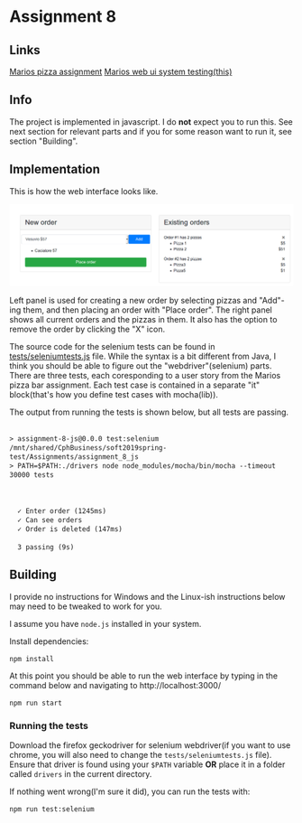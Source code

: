# Assignment 8

## Links

[Marios pizza assignment](https://github.com/datsoftlyngby/soft2019spring-test/blob/master/Assignments/06%20TDD%20assignment.pdf)
[Marios web ui system testing(this)](https://github.com/datsoftlyngby/soft2019spring-test/blob/master/Slides/08%20Functional%20testing.pdf)

## Info

The project is implemented in javascript. I do **not** expect you to run this. See next section for relevant parts and if you for some reason want to run it, see section "Building".


## Implementation

This is how the web interface looks like.

![web ui](images/web_ui.png)

Left panel is used for creating a new order by selecting pizzas and "Add"-ing them, and then placing an order with "Place order". The right panel shows all current orders and the pizzas in them. It also has the option to remove the order by clicking the "X" icon.

The source code for the selenium tests can be found in [tests/seleniumtests.js](tests/seleniumtests.js) file. While the syntax is a bit different from Java, I think you should be able to figure out the "webdriver"(selenium) parts. There are three tests, each coresponding to a user story from the Marios pizza bar assignment. Each test case is contained in a separate "it" block(that's how you define test cases with mocha(lib)).

The output from running the tests is shown below, but all tests are passing.
```

> assignment-8-js@0.0.0 test:selenium /mnt/shared/CphBusiness/soft2019spring-test/Assignments/assignment_8_js
> PATH=$PATH:./drivers node node_modules/mocha/bin/mocha --timeout 30000 tests



  ✓ Enter order (1245ms)
  ✓ Can see orders
  ✓ Order is deleted (147ms)

  3 passing (9s)
```

## Building

I provide no instructions for Windows and the Linux-ish instructions below may need to be tweaked to work for you.

I assume you have `node.js` installed in your system.

Install dependencies:
```
npm install
```

At this point you should be able to run the web interface by typing in the command below and navigating to http://localhost:3000/
```
npm run start
```

### Running the tests

Download the firefox geckodriver for selenium webdriver(if you want to use chrome, you will also need to change the `tests/seleniumtests.js` file). Ensure that driver is found using your `$PATH` variable **OR** place it in a folder called `drivers` in the current directory.

If nothing went wrong(I'm sure it did), you can run the tests with:
```
npm run test:selenium
```